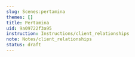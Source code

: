```yaml
---
slug: Scenes:pertamina
themes: []
title: Pertamina
uid: 9a09722f3a95
instruction: Instructions/client_relationships
note: Notes/client_relationships
status: draft
---
```

